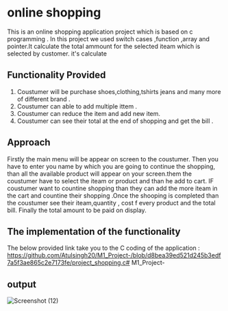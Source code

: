 # online shopping

This is an online shopping application project which is based on c programming . 
In this project we used switch cases ,function ,array and pointer.It calculate the  total ammount for the selected iteam which is selected by customer.
it's calculate 



## Functionality Provided
1. Coustumer will be purchase shoes,clothing,tshirts jeans and many more of different brand .
2. Coustumer can able to add multiple ittem .
3. Coustumer can reduce the item and add new item.
4. Coustumer can see their total at the end of shopping and get the bill .

## Approach 
Firstly the main menu will be appear on screen to the coustumer. Then you have to enter you name by which you are going to continue the shopping, than all the available product will appear on your screen.them the coustumer have to select the iteam or product and than he add to cart. IF coustumer want to countine shopping than  they can add the more iteam in the cart and countine their shopping .Once the shooping is completed than the coustumer see their iteam,quantity , cost f every product and the total bill. Finally the total amount to be paid on display.

## The implementation of the functionality 
The below provided link take you to the C coding of the application :
 https://github.com/Atulsingh20/M1_Project-/blob/d8bea39ed521d245b3edf7a5f3ae865c2e7173fe/project_shopping.c# M1_Project-
 
 ## output 
 
 ![Screenshot (12)](https://user-images.githubusercontent.com/101882303/161274029-4b3ec201-f559-42e7-ae13-3f75592ee446.png)

